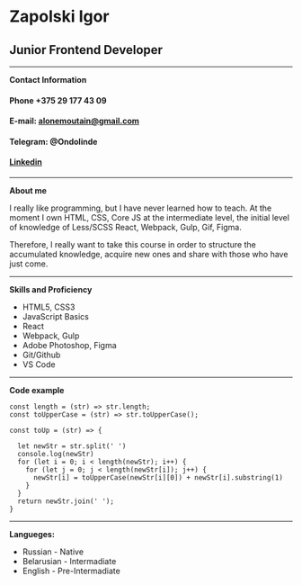 # Zapolski Igor
## Junior Frontend Developer
***
**Contact Information**
#### Phone +375 29 177 43 09
#### E-mail: alonemoutain@gmail.com
#### Telegram: @Ondolinde
#### [Linkedin](https://www.linkedin.com/in/iharzapolski-a1a8601a2/)
***
**About me**

I really like programming, but I have never learned how to teach. At the moment I own HTML, CSS, Core JS at the intermediate level, the initial level of knowledge of Less/SCSS React, Webpack, Gulp, Gif, Figma.

Therefore, I really want to take this course in order to structure the accumulated knowledge, acquire new ones and share with those who have just come.
***


**Skills and Proficiency**
* HTML5, CSS3
* JavaScript Basics
* React
* Webpack, Gulp
* Adobe Photoshop, Figma
* Git/Github
* VS Code
***
**Code example**


```
const length = (str) => str.length;
const toUpperCase = (str) => str.toUpperCase();

const toUp = (str) => {

  let newStr = str.split(' ')
  console.log(newStr)
  for (let i = 0; i < length(newStr); i++) {
    for (let j = 0; j < length(newStr[i]); j++) {
      newStr[i] = toUpperCase(newStr[i][0]) + newStr[i].substring(1)
    }
  }
  return newStr.join(' ');
}
```
***


**Langueges:**
* Russian - Native
* Belarusian - Intermadiate
* English - Pre-Intermadiate

